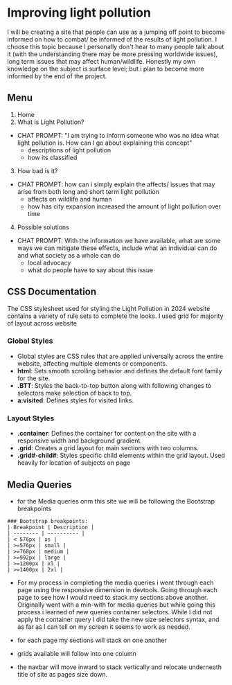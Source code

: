 # Improving light pollution

I will be creating a site that people can use as a jumping off point to become informed on how to combat/ be informed of the results of light pollution. I choose this topic because I personally don't hear to  many people talk about it (with the understanding there may be more pressing worldwide issues), long term issues that may affect human/wildlife. Honestly my own knowledge on the subject is surface level; but i plan to become more informed by the end of the project.

## Menu

1. Home
2. What is Light Pollution?

- CHAT PROMPT:  "I am trying to inform someone who was no idea what light pollution is. How can I go about explaining this concept"
  - descriptions of light pollution
  - how its classified

3. How bad is it?

- CHAT PROMPT: how can i simply explain the affects/ issues that may arise from both long and short term light pollution
  - affects on wildlife and human
  - how has city expansion increased the amount of light pollution over time

4. Possible solutions

- CHAT PROMPT: With the information we  have available,  what are some ways we can mitigate these effects, include what an individual can do  and what society as a whole can do
  - local advocacy
  - what do people have to say about this issue

## CSS Documentation

The CSS stylesheet used for styling the Light Pollution in 2024 website contains a variety of rule sets to complete the looks. I used grid for majority of layout across website

### Global Styles

- Global styles are CSS rules that are applied universally across the entire website, affecting multiple elements or components.
- **html**: Sets smooth scrolling behavior and defines the default font family for the site.
- **.BTT**: Styles the back-to-top button along with following changes to selectors make selection of back to top.
- **a:visited**: Defines styles for visited links.

### Layout Styles

- **.container**: Defines the container for content on the site with a responsive width and background gradient.
- **.grid**: Creates a grid layout for main sections with two columns.
- **.grid#-child#**: Styles specific child elements within the grid layout. Used heavily for location of subjects on page

## Media Queries

- for the Media queries onm this site we will be following the Bootstrap breakpoints

```
### Bootstrap breakpoints:
| Breakpoint | Description |
| -------- | ---------- |
| < 576px | xs |
| >=576px | small |
| >=768px | medium |
| >=992px | large |
| >=1200px | xl |
| >=1400px | 2xl |
```

- For my process in completing the media queries i went through each page using the responsive dimension in devtools. Going through each page to see how I would need to stack my sections above another. Originally went with a min-with for media queries but while going this process i learned of new queries container selectors. While I did not apply the container query I did take the new size selectors syntax, and as far as I can tell on my screen it seems to work as needed.

- for each page my sections will stack on one another
- grids available will follow into one column
- the navbar will move inward to stack vertically and relocate underneath title of site as pages size down.